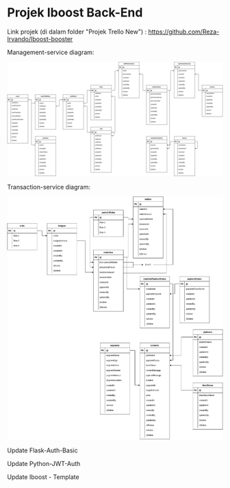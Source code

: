 # Projek Iboost Back-End

Link projek (di dalam folder "Projek Trello New") : https://github.com/Reza-Irvando/Iboost-booster

Management-service diagram:

![management](https://github.com/Reza-Irvando/MBKM/blob/main/Praxis-academy/iboost_ERD-user%20management.jpg)

Transaction-service diagram:

![transaction](https://github.com/Reza-Irvando/MBKM/blob/main/Praxis-academy/iboost_ERD-transaction.jpg)


Update Flask-Auth-Basic

Update Python-JWT-Auth

Update Iboost - Template